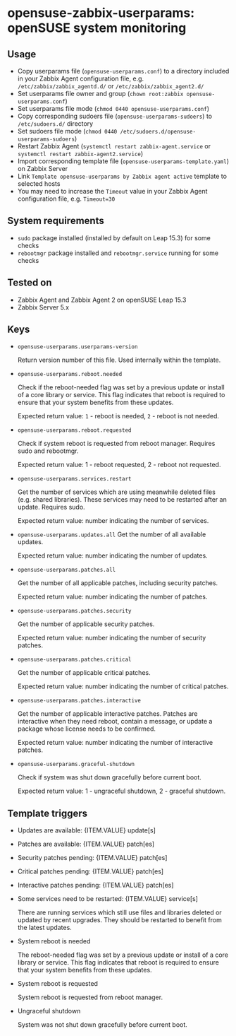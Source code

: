 # opensuse-zabbix-userparams: openSUSE system monitoring

## Usage

- Copy userparams file (```opensuse-userparams.conf```) to a directory included in your Zabbix Agent configuration file, e.g. ```/etc/zabbix/zabbix_agentd.d/``` or ```/etc/zabbix/zabbix_agent2.d/```
- Set userparams file owner and group (```chown root:zabbix opensuse-userparams.conf```)
- Set userparams file mode (```chmod 0440 opensuse-userparams.conf```)
- Copy corresponding sudoers file (```opensuse-userparams-sudoers```) to ```/etc/sudoers.d/``` directory
- Set sudoers file mode (```chmod 0440 /etc/sudoers.d/opensuse-userparams-sudoers```)
- Restart Zabbix Agent (```systemctl restart zabbix-agent.service``` or ```systemctl restart zabbix-agent2.service```)
- Import corresponding template file (```opensuse-userparams-template.yaml```) on Zabbix Server
- Link ```Template opensuse-userparams by Zabbix agent active``` template to selected hosts
- You may need to increase the ```Timeout``` value in your Zabbix Agent configuration file, e.g. ```Timeout=30```

## System requirements

- ```sudo``` package installed (installed by default on Leap 15.3) for some checks
- ```rebootmgr``` package installed and ```rebootmgr.service``` running for some checks

## Tested on

- Zabbix Agent and Zabbix Agent 2 on openSUSE Leap 15.3
- Zabbix Server 5.x

## Keys

- ```opensuse-userparams.userparams-version```

  Return version number of this file. Used internally within the template.

- ```opensuse-userparams.reboot.needed```

  Check if the reboot-needed flag was set by a previous update or install of a core library or service. This flag indicates that reboot is required to ensure that your system benefits from these updates.

  Expected return value: ```1``` - reboot is needed, ```2``` - reboot is not needed.

- ```opensuse-userparams.reboot.requested```

  Check if system reboot is requested from reboot manager.
  Requires sudo and rebootmgr.

  Expected return value: 1 - reboot requested, 2 - reboot not requested.

- ```opensuse-userparams.services.restart```

  Get the number of services which are using meanwhile deleted files (e.g. shared libraries). These services may need to be restarted after an update. Requires sudo.

  Expected return value: number indicating the number of services.

- ```opensuse-userparams.updates.all```
  Get the number of all available updates.

  Expected return value: number indicating the number of updates.

- ```opensuse-userparams.patches.all```

  Get the number of all applicable patches, including security patches.

  Expected return value: number indicating the number of patches.

- ```opensuse-userparams.patches.security```

  Get the number of applicable security patches.

  Expected return value: number indicating the number of security patches.

- ```opensuse-userparams.patches.critical```

  Get the number of applicable critical patches.

  Expected return value: number indicating the number of critical patches.

- ```opensuse-userparams.patches.interactive```

  Get the number of applicable interactive patches. Patches are interactive when they need reboot, contain a message, or update a package whose license needs to be confirmed.

  Expected return value: number indicating the number of interactive patches.

- ```opensuse-userparams.graceful-shutdown```

  Check if system was shut down gracefully before current boot.

  Expected return value: 1 - ungraceful shutdown, 2 - graceful shutdown.

## Template triggers

- Updates are available: {ITEM.VALUE} update[s]

- Patches are available: {ITEM.VALUE} patch[es]

- Security patches pending: {ITEM.VALUE} patch[es]

- Critical patches pending: {ITEM.VALUE} patch[es]

- Interactive patches pending: {ITEM.VALUE} patch[es]

- Some services need to be restarted: {ITEM.VALUE} service[s]

  There are running services which still use files and libraries deleted or updated by recent upgrades. They should be restarted to benefit from the latest updates.

- System reboot is needed

  The reboot-needed flag was set by a previous update or install of a core library or service. This flag indicates that reboot is required to ensure that your system benefits from these updates.

- System reboot is requested

  System reboot is requested from reboot manager.

- Ungraceful shutdown

  System was not shut down gracefully before current boot.
